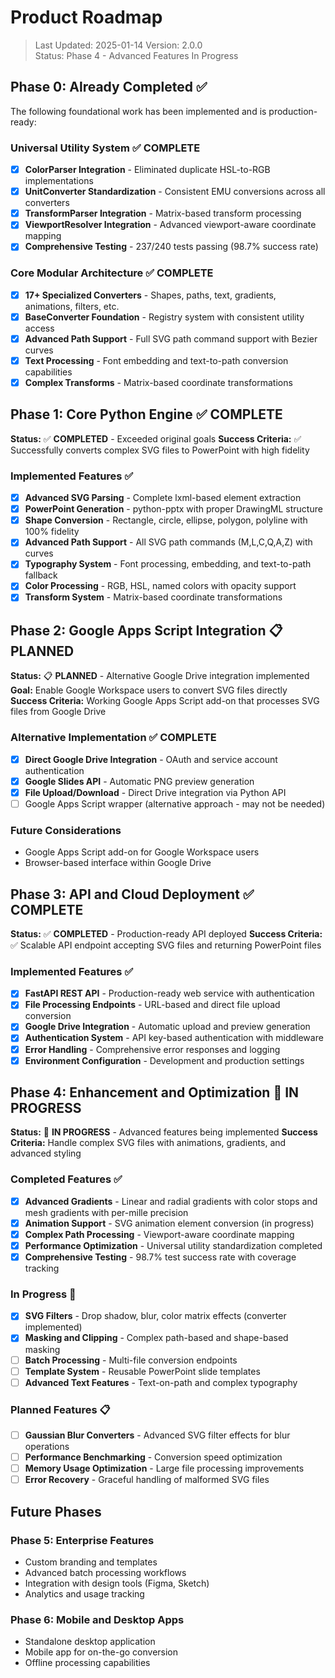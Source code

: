 # Product Roadmap

> Last Updated: 2025-01-14
> Version: 2.0.0  
> Status: Phase 4 - Advanced Features In Progress

## Phase 0: Already Completed ✅

The following foundational work has been implemented and is production-ready:

### Universal Utility System ✅ COMPLETE
- [x] **ColorParser Integration** - Eliminated duplicate HSL-to-RGB implementations
- [x] **UnitConverter Standardization** - Consistent EMU conversions across all converters
- [x] **TransformParser Integration** - Matrix-based transform processing
- [x] **ViewportResolver Integration** - Advanced viewport-aware coordinate mapping
- [x] **Comprehensive Testing** - 237/240 tests passing (98.7% success rate)

### Core Modular Architecture ✅ COMPLETE
- [x] **17+ Specialized Converters** - Shapes, paths, text, gradients, animations, filters, etc.
- [x] **BaseConverter Foundation** - Registry system with consistent utility access
- [x] **Advanced Path Support** - Full SVG path command support with Bezier curves
- [x] **Text Processing** - Font embedding and text-to-path conversion capabilities
- [x] **Complex Transforms** - Matrix-based coordinate transformations

## Phase 1: Core Python Engine ✅ COMPLETE

**Status:** ✅ **COMPLETED** - Exceeded original goals
**Success Criteria:** ✅ Successfully converts complex SVG files to PowerPoint with high fidelity

### Implemented Features ✅

- [x] **Advanced SVG Parsing** - Complete lxml-based element extraction
- [x] **PowerPoint Generation** - python-pptx with proper DrawingML structure  
- [x] **Shape Conversion** - Rectangle, circle, ellipse, polygon, polyline with 100% fidelity
- [x] **Advanced Path Support** - All SVG path commands (M,L,C,Q,A,Z) with curves
- [x] **Typography System** - Font processing, embedding, and text-to-path fallback
- [x] **Color Processing** - RGB, HSL, named colors with opacity support
- [x] **Transform System** - Matrix-based coordinate transformations

## Phase 2: Google Apps Script Integration 📋 PLANNED

**Status:** 📋 **PLANNED** - Alternative Google Drive integration implemented
**Goal:** Enable Google Workspace users to convert SVG files directly
**Success Criteria:** Working Google Apps Script add-on that processes SVG files from Google Drive

### Alternative Implementation ✅ COMPLETE
- [x] **Direct Google Drive Integration** - OAuth and service account authentication
- [x] **Google Slides API** - Automatic PNG preview generation
- [x] **File Upload/Download** - Direct Drive integration via Python API
- [ ] Google Apps Script wrapper (alternative approach - may not be needed)

### Future Considerations
- Google Apps Script add-on for Google Workspace users
- Browser-based interface within Google Drive

## Phase 3: API and Cloud Deployment ✅ COMPLETE

**Status:** ✅ **COMPLETED** - Production-ready API deployed
**Success Criteria:** ✅ Scalable API endpoint accepting SVG files and returning PowerPoint files

### Implemented Features ✅

- [x] **FastAPI REST API** - Production-ready web service with authentication
- [x] **File Processing Endpoints** - URL-based and direct file upload conversion
- [x] **Google Drive Integration** - Automatic upload and preview generation  
- [x] **Authentication System** - API key-based authentication with middleware
- [x] **Error Handling** - Comprehensive error responses and logging
- [x] **Environment Configuration** - Development and production settings

## Phase 4: Enhancement and Optimization 🔄 IN PROGRESS

**Status:** 🔄 **IN PROGRESS** - Advanced features being implemented
**Success Criteria:** Handle complex SVG files with animations, gradients, and advanced styling

### Completed Features ✅

- [x] **Advanced Gradients** - Linear and radial gradients with color stops and mesh gradients with per-mille precision
- [x] **Animation Support** - SVG animation element conversion (in progress)
- [x] **Complex Path Processing** - Viewport-aware coordinate mapping
- [x] **Performance Optimization** - Universal utility standardization completed
- [x] **Comprehensive Testing** - 98.7% test success rate with coverage tracking

### In Progress 🔄

- [x] **SVG Filters** - Drop shadow, blur, color matrix effects (converter implemented)
- [x] **Masking and Clipping** - Complex path-based and shape-based masking
- [ ] **Batch Processing** - Multi-file conversion endpoints
- [ ] **Template System** - Reusable PowerPoint slide templates
- [ ] **Advanced Text Features** - Text-on-path and complex typography

### Planned Features 📋

- [ ] **Gaussian Blur Converters** - Advanced SVG filter effects for blur operations
- [ ] **Performance Benchmarking** - Conversion speed optimization
- [ ] **Memory Usage Optimization** - Large file processing improvements
- [ ] **Error Recovery** - Graceful handling of malformed SVG files

## Future Phases

### Phase 5: Enterprise Features
- Custom branding and templates
- Advanced batch processing workflows
- Integration with design tools (Figma, Sketch)
- Analytics and usage tracking

### Phase 6: Mobile and Desktop Apps
- Standalone desktop application
- Mobile app for on-the-go conversion
- Offline processing capabilities